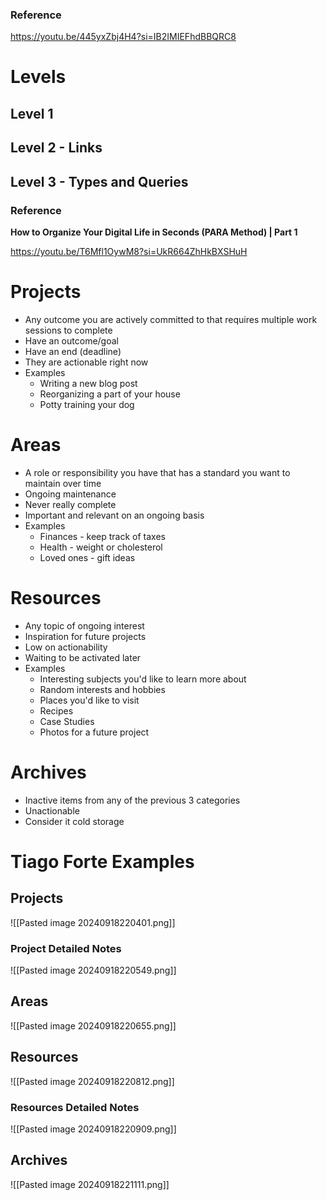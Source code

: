 
### Reference

https://youtu.be/445yxZbj4H4?si=IB2IMIEFhdBBQRC8
# Levels

## Level 1


## Level 2 - Links

## Level 3 - Types and Queries



### Reference


**How to Organize Your Digital Life in Seconds (PARA Method) | Part 1**

https://youtu.be/T6Mfl1OywM8?si=UkR664ZhHkBXSHuH

# Projects

- Any outcome you are actively committed to that requires multiple work sessions to complete
- Have an outcome/goal
- Have an end (deadline)
- They are actionable right now
- Examples
	- Writing a new blog post
	- Reorganizing a part of your house
	- Potty training your dog

# Areas

- A role or responsibility you have that has a standard you want to maintain over time
- Ongoing maintenance
- Never really complete
- Important and relevant on an ongoing basis
- Examples
	- Finances - keep track of taxes
	- Health - weight or cholesterol
	- Loved ones - gift ideas

# Resources

- Any topic of ongoing interest
- Inspiration for future projects
- Low on actionability
- Waiting to be activated later
- Examples
	- Interesting subjects you'd like to learn more about
	- Random interests and hobbies
	- Places you'd like to visit
	- Recipes
	- Case Studies
	- Photos for a future project

# Archives

- Inactive items from any of the previous 3 categories
- Unactionable
- Consider it cold storage


# Tiago Forte Examples

## Projects

![[Pasted image 20240918220401.png]]

### Project Detailed Notes

![[Pasted image 20240918220549.png]]


## Areas

![[Pasted image 20240918220655.png]]


## Resources

![[Pasted image 20240918220812.png]]

### Resources Detailed Notes

![[Pasted image 20240918220909.png]]


## Archives

![[Pasted image 20240918221111.png]]